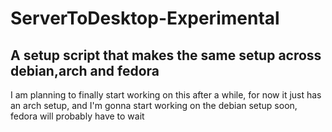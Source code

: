 # ServerToDesktop-Experimental
## A setup script that makes the same setup across debian,arch and fedora

I am planning to finally start working on this after a while,
for now it just has an arch setup, and I'm gonna start working on the debian setup soon, fedora will probably have to wait

